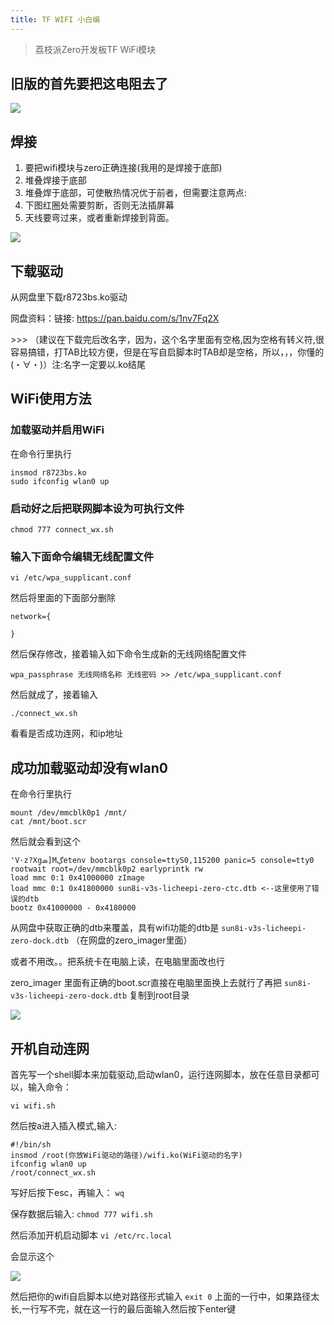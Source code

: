 ```yaml
---
title: TF WIFI 小白编
---
```


> 荔枝派Zero开发板TF WiFi模块

## 旧版的首先要把这电阻去了

![](./../static/Contribution/article_56.png)

## 焊接


1.  要把wifi模块与zero正确连接(我用的是焊接于底部)
2.  堆叠焊接于底部
3.  堆叠焊于底部，可使散热情况优于前者，但需要注意两点:
4.  下图红圈处需要剪断，否则无法插屏幕
5.  天线要弯过来，或者重新焊接到背面。

![](./../static/Contribution/article_57.png)


## 下载驱动


从网盘里下载r8723bs.ko驱动

网盘资料：链接: <https://pan.baidu.com/s/1nv7Fq2X>

\>\>\>
（建议在下载完后改名字，因为，这个名字里面有空格,因为空格有转义符,很容易搞错，打TAB比较方便，但是在写自启脚本时TAB却是空格，所以，，，你懂的(・∀・)）注:名字一定要以.ko结尾

## WiFi使用方法


### 加载驱动并启用WiFi


在命令行里执行

```
insmod r8723bs.ko
sudo ifconfig wlan0 up
```

### 启动好之后把联网脚本设为可执行文件


`chmod 777 connect_wx.sh`

### 输入下面命令编辑无线配置文件


`vi /etc/wpa_supplicant.conf`

然后将里面的下面部分删除

```
network={

}
```

然后保存修改，接着输入如下命令生成新的无线网络配置文件

`wpa_passphrase 无线网络名称 无线密码 >> /etc/wpa_supplicant.conf`

然后就成了，接着输入

`./connect_wx.sh`

看看是否成功连网，和ip地址

## 成功加载驱动却没有wlan0


在命令行里执行

```
mount /dev/mmcblk0p1 /mnt/
cat /mnt/boot.scr
```

然后就会看到这个

```
'V·z?Xցܣ]Mڳetenv bootargs console=ttyS0,115200 panic=5 console=tty0 rootwait root=/dev/mmcblk0p2 earlyprintk rw
load mmc 0:1 0x41000000 zImage
load mmc 0:1 0x41800000 sun8i-v3s-licheepi-zero-ctc.dtb <--这里使用了错误的dtb
bootz 0x41000000 - 0x4180000
```

从网盘中获取正确的dtb来覆盖，具有wifi功能的dtb是
`sun8i-v3s-licheepi-zero-dock.dtb` （在网盘的zero\_imager里面）

或者不用改。。把系统卡在电脑上读，在电脑里面改也行

zero\_imager 里面有正确的boot.scr直接在电脑里面换上去就行了再把
`sun8i-v3s-licheepi-zero-dock.dtb` 复制到root目录

![](./../static/Contribution/article_58.png)


## 开机自动连网

首先写一个shell脚本来加载驱动,启动wlan0，运行连网脚本，放在任意目录都可以，输入命令：

`vi wifi.sh`

然后按a进入插入模式,输入:

```
#!/bin/sh
insmod /root(你放WiFi驱动的路径)/wifi.ko(WiFi驱动的名字)
ifconfig wlan0 up
/root/connect_wx.sh
```

写好后按下esc，再输入： `wq`

保存数据后输入: `chmod 777 wifi.sh`

然后添加开机启动脚本 `vi /etc/rc.local`

会显示这个

![](./../static/Contribution/article_59.png)


然后把你的wifi自启脚本以绝对路径形式输入 `exit 0` 上面的一行中，如果路径太长,一行写不完，就在这一行的最后面输入然后按下enter键
